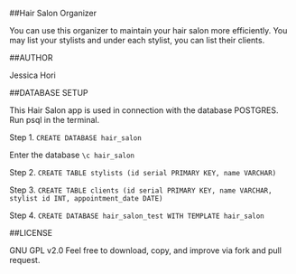 ##Hair Salon Organizer

You can use this organizer to maintain your hair salon more efficiently.
You may list your stylists and under each stylist, you can list their clients.


##AUTHOR

Jessica Hori



##DATABASE SETUP


This Hair Salon app is used in connection with the database POSTGRES.
Run psql in the terminal.

Step 1. ```CREATE DATABASE hair_salon```

Enter the database ```\c hair_salon```

Step 2. ```CREATE TABLE stylists (id serial PRIMARY KEY, name VARCHAR)```

Step 3. ```CREATE TABLE clients (id serial PRIMARY KEY, name VARCHAR, stylist id INT, appointment_date DATE)```

Step 4. ```CREATE DATABASE hair_salon_test WITH TEMPLATE hair_salon```




##LICENSE

GNU GPL v2.0
Feel free to download, copy, and improve via fork and pull request.
